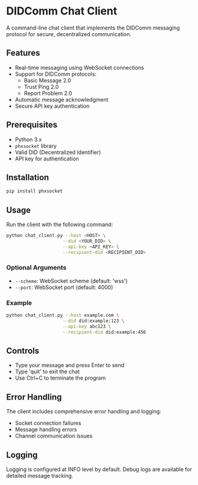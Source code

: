 # DIDComm Chat Client

A command-line chat client that implements the DIDComm messaging protocol for secure, decentralized communication.

## Features

- Real-time messaging using WebSocket connections
- Support for DIDComm protocols:
  - Basic Message 2.0
  - Trust Ping 2.0
  - Report Problem 2.0
- Automatic message acknowledgment
- Secure API key authentication

## Prerequisites

- Python 3.x
- `phxsocket` library
- Valid DID (Decentralized Identifier)
- API key for authentication

## Installation

```bash
pip install phxsocket
```

## Usage

Run the client with the following command:

```bash
python chat_client.py --host <HOST> \
                     --did <YOUR_DID> \
                     --api-key <API_KEY> \
                     --recipient-did <RECIPIENT_DID>
```

### Optional Arguments

- `--scheme`: WebSocket scheme (default: 'wss')
- `--port`: WebSocket port (default: 4000)

### Example

```bash
python chat_client.py --host example.com \
                     --did did:example:123 \
                     --api-key abc123 \
                     --recipient-did did:example:456
```

## Controls

- Type your message and press Enter to send
- Type 'quit' to exit the chat
- Use Ctrl+C to terminate the program

## Error Handling

The client includes comprehensive error handling and logging:
- Socket connection failures
- Message handling errors
- Channel communication issues

## Logging

Logging is configured at INFO level by default. Debug logs are available for detailed message tracking.
